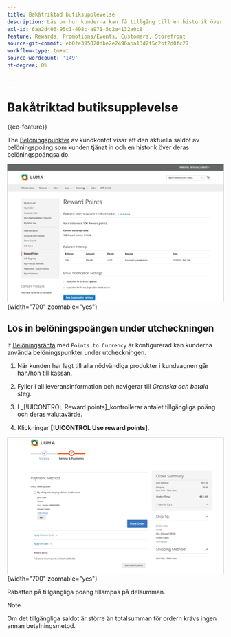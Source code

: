 ```yaml
---
title: Bakåtriktad butiksupplevelse
description: Läs om hur kunderna kan få tillgång till en historik över sina belöningspoängsaldon i sina butikskonton.
exl-id: 6aa2d406-95c1-408c-a971-5c2a4132a0c8
feature: Rewards, Promotions/Events, Customers, Storefront
source-git-commit: eb0fe395020dbe2e2496aba13d2f5c2bf2d0fc27
workflow-type: tm+mt
source-wordcount: '149'
ht-degree: 0%

---
```


# Bakåtriktad butiksupplevelse

{{ee-feature}}

The [Belöningspunkter](rewards-loyalty.md) av kundkontot visar att den aktuella saldot av belöningspoäng som kunden tjänat in och en historik över deras belöningspoängsaldo.

![Belöningspunkter](./assets/account-dashboard-reward-points.png){width="700" zoomable="yes"}

## Lös in belöningspoängen under utcheckningen

If [Belöningsränta](reward-exchange-rates.md) med `Points to Currency` är konfigurerad kan kunderna använda belöningspunkter under utcheckningen.

1. När kunden har lagt till alla nödvändiga produkter i kundvagnen går han/hon till kassan.

1. Fyller i all leveransinformation och navigerar till _Granska och betala_ steg.

1. I _[!UICONTROL Reward points]_kontrollerar antalet tillgängliga poäng och deras valutavärde.

1. Klickningar **[!UICONTROL Use reward points]**.

![Belöningspunkter vid utcheckning](./assets/reward-points-on-checkout.png){width="700" zoomable="yes"}

Rabatten på tillgängliga poäng tillämpas på delsumman.

>[!NOTE]
>
>Om det tillgängliga saldot är större än totalsumman för ordern krävs ingen annan betalningsmetod.
